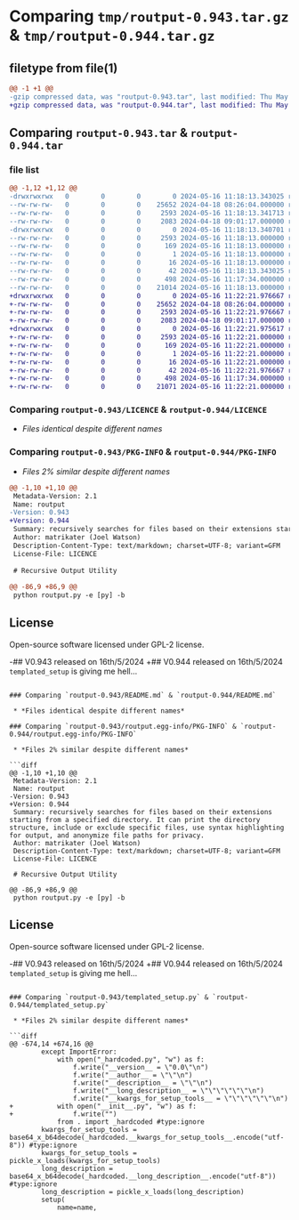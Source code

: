 # Comparing `tmp/routput-0.943.tar.gz` & `tmp/routput-0.944.tar.gz`

## filetype from file(1)

```diff
@@ -1 +1 @@
-gzip compressed data, was "routput-0.943.tar", last modified: Thu May 16 11:18:13 2024, max compression
+gzip compressed data, was "routput-0.944.tar", last modified: Thu May 16 11:22:21 2024, max compression
```

## Comparing `routput-0.943.tar` & `routput-0.944.tar`

### file list

```diff
@@ -1,12 +1,12 @@
-drwxrwxrwx   0        0        0        0 2024-05-16 11:18:13.343025 routput-0.943/
--rw-rw-rw-   0        0        0    25652 2024-04-18 08:26:04.000000 routput-0.943/LICENCE
--rw-rw-rw-   0        0        0     2593 2024-05-16 11:18:13.341713 routput-0.943/PKG-INFO
--rw-rw-rw-   0        0        0     2083 2024-04-18 09:01:17.000000 routput-0.943/README.md
-drwxrwxrwx   0        0        0        0 2024-05-16 11:18:13.340701 routput-0.943/routput.egg-info/
--rw-rw-rw-   0        0        0     2593 2024-05-16 11:18:13.000000 routput-0.943/routput.egg-info/PKG-INFO
--rw-rw-rw-   0        0        0      169 2024-05-16 11:18:13.000000 routput-0.943/routput.egg-info/SOURCES.txt
--rw-rw-rw-   0        0        0        1 2024-05-16 11:18:13.000000 routput-0.943/routput.egg-info/dependency_links.txt
--rw-rw-rw-   0        0        0       16 2024-05-16 11:18:13.000000 routput-0.943/routput.egg-info/top_level.txt
--rw-rw-rw-   0        0        0       42 2024-05-16 11:18:13.343025 routput-0.943/setup.cfg
--rw-rw-rw-   0        0        0      498 2024-05-16 11:17:34.000000 routput-0.943/setup.py
--rw-rw-rw-   0        0        0    21014 2024-05-16 11:18:13.000000 routput-0.943/templated_setup.py
+drwxrwxrwx   0        0        0        0 2024-05-16 11:22:21.976667 routput-0.944/
+-rw-rw-rw-   0        0        0    25652 2024-04-18 08:26:04.000000 routput-0.944/LICENCE
+-rw-rw-rw-   0        0        0     2593 2024-05-16 11:22:21.976667 routput-0.944/PKG-INFO
+-rw-rw-rw-   0        0        0     2083 2024-04-18 09:01:17.000000 routput-0.944/README.md
+drwxrwxrwx   0        0        0        0 2024-05-16 11:22:21.975617 routput-0.944/routput.egg-info/
+-rw-rw-rw-   0        0        0     2593 2024-05-16 11:22:21.000000 routput-0.944/routput.egg-info/PKG-INFO
+-rw-rw-rw-   0        0        0      169 2024-05-16 11:22:21.000000 routput-0.944/routput.egg-info/SOURCES.txt
+-rw-rw-rw-   0        0        0        1 2024-05-16 11:22:21.000000 routput-0.944/routput.egg-info/dependency_links.txt
+-rw-rw-rw-   0        0        0       16 2024-05-16 11:22:21.000000 routput-0.944/routput.egg-info/top_level.txt
+-rw-rw-rw-   0        0        0       42 2024-05-16 11:22:21.976667 routput-0.944/setup.cfg
+-rw-rw-rw-   0        0        0      498 2024-05-16 11:17:34.000000 routput-0.944/setup.py
+-rw-rw-rw-   0        0        0    21071 2024-05-16 11:22:21.000000 routput-0.944/templated_setup.py
```

### Comparing `routput-0.943/LICENCE` & `routput-0.944/LICENCE`

 * *Files identical despite different names*

### Comparing `routput-0.943/PKG-INFO` & `routput-0.944/PKG-INFO`

 * *Files 2% similar despite different names*

```diff
@@ -1,10 +1,10 @@
 Metadata-Version: 2.1
 Name: routput
-Version: 0.943
+Version: 0.944
 Summary: recursively searches for files based on their extensions starting from a specified directory. It can print the directory structure, include or exclude specific files, use syntax highlighting for output, and anonymize file paths for privacy.
 Author: matrikater (Joel Watson)
 Description-Content-Type: text/markdown; charset=UTF-8; variant=GFM
 License-File: LICENCE
 
 # Recursive Output Utility
 
@@ -86,9 +86,9 @@
 python routput.py -e [py] -b
 ```
 
 ## License
 
 Open-source software licensed under GPL-2 license.
 
-## V0.943 released on 16th/5/2024
+## V0.944 released on 16th/5/2024
 `templated_setup` is giving me hell...
```

### Comparing `routput-0.943/README.md` & `routput-0.944/README.md`

 * *Files identical despite different names*

### Comparing `routput-0.943/routput.egg-info/PKG-INFO` & `routput-0.944/routput.egg-info/PKG-INFO`

 * *Files 2% similar despite different names*

```diff
@@ -1,10 +1,10 @@
 Metadata-Version: 2.1
 Name: routput
-Version: 0.943
+Version: 0.944
 Summary: recursively searches for files based on their extensions starting from a specified directory. It can print the directory structure, include or exclude specific files, use syntax highlighting for output, and anonymize file paths for privacy.
 Author: matrikater (Joel Watson)
 Description-Content-Type: text/markdown; charset=UTF-8; variant=GFM
 License-File: LICENCE
 
 # Recursive Output Utility
 
@@ -86,9 +86,9 @@
 python routput.py -e [py] -b
 ```
 
 ## License
 
 Open-source software licensed under GPL-2 license.
 
-## V0.943 released on 16th/5/2024
+## V0.944 released on 16th/5/2024
 `templated_setup` is giving me hell...
```

### Comparing `routput-0.943/templated_setup.py` & `routput-0.944/templated_setup.py`

 * *Files 2% similar despite different names*

```diff
@@ -674,14 +674,16 @@
 		except ImportError:
 			with open("_hardcoded.py", "w") as f:
 				f.write("__version__ = \"0.0\"\n")
 				f.write("__author__ = \"\"\n")
 				f.write("__description__ = \"\"\n")
 				f.write("__long_description__ = \"\"\"\"\"\"\n")
 				f.write("__kwargs_for_setup_tools__ = \"\"\"\"\"\"\n")
+			with open("__init__.py", "w") as f:
+				f.write("")
 			from . import _hardcoded #type:ignore
 		kwargs_for_setup_tools = base64_x_b64decode(_hardcoded.__kwargs_for_setup_tools__.encode("utf-8")) #type:ignore
 		kwargs_for_setup_tools = pickle_x_loads(kwargs_for_setup_tools)
 		long_description = base64_x_b64decode(_hardcoded.__long_description__.encode("utf-8")) #type:ignore
 		long_description = pickle_x_loads(long_description)
 		setup(
 			name=name,
```

